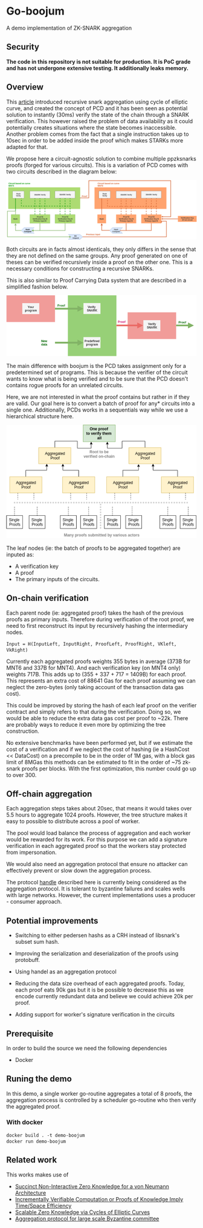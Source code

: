 # Go-boojum

A demo implementation of ZK-SNARK aggregation

## Security

**The code in this repository is not suitable for production. It is PoC grade and has not undergone extensive testing. It additionally leaks memory.**

## Overview

This [article](https://eprint.iacr.org/2014/595.pdf) introduced recursive snark aggregation using cycle of elliptic curve, and created the concept of PCD and it has been seen as potential solution to instantly (30ms) verify the state of the chain through a SNARK verification. This however raised the problem of data availability as it could potentially creates situations where the state becomes inaccessible. Another problem comes from the fact that a single instruction takes up to 10sec in order to be added inside the proof which makes STARKs more adapted for that.

We propose here a circuit-agnostic solution to combine multiple ppzksnarks proofs (forged for various circuits). This is a variation of PCD comes with two circuits described in the diagram below:

![Aggregation Circuits](./docs/aggregation_circuits.png)

Both circuits are in facts almost identicals, they only differs in the sense that they are not defined on the same groups. Any proof generated on one of theses can be verified recursively inside a proof on the other one. This is a necessary conditions for constructing a recursive SNARKs.

This is also similar to Proof Carrying Data system that are described in a simplified fashion below.

![PCD circuit](./docs/PCD_circuit.png)

The main difference with boojum is the PCD takes assignment only for a predetermined set of programs. This is because the verifier of the circuit wants to know what is being verified and to be sure that the PCD doesn't contains rogue proofs for an unrelated circuits.

Here, we are not interested in what the proof contains but rather in if they are valid. Our goal here is to convert a batch of proof for any* circuits into a single one. Additionally, PCDs works in a sequentials way while we use a hierarchical structure here.

![PCD circuit](./docs/tree_of_proof.png)

The leaf nodes (ie: the batch of proofs to be aggregated together) are inputed as:

* A verification key
* A proof
* The primary inputs of the circuits.

## On-chain verification

Each parent node (ie: aggregated proof) takes the hash of the previous proofs as primary inputs. Therefore during verification of the root proof, we need to first reconstruct its input by recursively hashing the intermediary nodes.

    Input = H(InputLeft, InputRight, ProofLeft, ProofRight, VKleft, VkRight)

Currently each aggregated proofs weights 355 bytes in average (373B for MNT6 and 337B for MNT4). And each verification key (on MNT4 only) weights 717B. This adds up to (355 + 337 + 717 = 1409B) for each proof. This represents an extra cost of 88641 Gas for each proof assuming we can neglect the zero-bytes (only taking account of the transaction data gas cost).

This could be improved by storing the hash of each leaf proof on the verifier contract and simply refers to that during the verification. Doing so, we would be able to reduce the extra data gas cost per proof to ~22k. There are probably ways to reduce it even more by optimizing the tree construction.

No extensive benchmarks have been performed yet, but if we estimate the cost of a verification and if we neglect the cost of hashing (ie a HashCost << DataCost) on a precompile to be in the order of 1M gas, with a block gas limit of 8MGas this methods can be estimated to fit in the order of ~75 zk-snark proofs per blocks. With the first optimization, this number could go up to over 300.

## Off-chain aggregation

Each aggregation steps takes about 20sec, that means it would takes over 5.5 hours to aggregate 1024 proofs. However, the tree structure makes it easy to possible to distribute across a pool of worker.

The pool would load balance the process of aggregation and each worker would be rewarded for its work. For this purpose we can add a signature verification in each aggregated proof so that the workers stay protected from impersonation.

We would also need an aggregation protocol that ensure no attacker can effectively prevent or slow down the aggregation process.

The protocol [handle](https://docs.google.com/presentation/d/1fL0mBF5At4ojW0HhbvBQ2yJHA3_q8q8kiioC6WvY9g4/edit#slide=id.p) described here is currently being considered as the aggregation protocol. It is tolerant to byzantine failures and scales wells with large networks. However, the current implementations uses a producer - consumer approach.

## Potential improvements

* Switching to either pedersen hashs as a CRH instead of libsnark's subset sum hash.

* Improving the serialization and deserialization of the proofs using protobuff.

* Using handel as an aggregation protocol

* Reducing the data size overhead of each aggregated proofs. Today, each proof eats 90k gas but it is be possible to decrease this as we encode currently redundant data and believe we could achieve 20k per proof.

* Adding support for worker's signature verification in the circuits


## Prerequisite

In order to build the source we need the following dependencies

* Docker

## Runing the demo

In this demo, a single worker go-routine aggregates a total of 8 proofs, the aggregation process is controlled by a scheduler go-routine who then verify the aggregated proof.

### With docker

    docker build . -t demo-boojum
    docker run demo-boojum

## Related work

This works makes use of

* [Succinct Non-Interactive Zero Knowledge for a von Neumann Architecture](https://eprint.iacr.org/2013/879.pdf)
* [Incrementally Verifiable Computation or Proofs of Knowledge Imply Time/Space Efficiency](https://link.springer.com/content/pdf/10.1007%2F978-3-540-78524-8_1.pdf)
* [Scalable Zero Knowledge via Cycles of Elliptic Curves](https://eprint.iacr.org/2014/595.pdf)
* [Aggregation protocol for large scale Byzantine committee](https://docs.google.com/presentation/d/1fL0mBF5At4ojW0HhbvBQ2yJHA3_q8q8kiioC6WvY9g4/edit#slide=id.p)